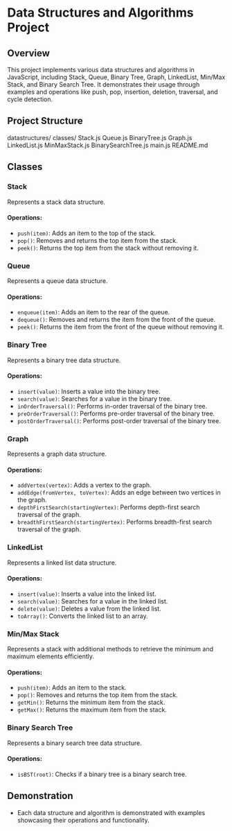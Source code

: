 # Data Structures and Algorithms Project

## Overview

This project implements various data structures and algorithms in JavaScript, including Stack, Queue, Binary Tree, Graph, LinkedList, Min/Max Stack, and Binary Search Tree. It demonstrates their usage through examples and operations like push, pop, insertion, deletion, traversal, and cycle detection.

## Project Structure

datastructures/
    classes/
        Stack.js
        Queue.js
        BinaryTree.js
        Graph.js
        LinkedList.js
        MinMaxStack.js
        BinarySearchTree.js
    main.js
    README.md

## Classes

### Stack

Represents a stack data structure.

#### Operations:

- `push(item)`: Adds an item to the top of the stack.
- `pop()`: Removes and returns the top item from the stack.
- `peek()`: Returns the top item from the stack without removing it.

### Queue

Represents a queue data structure.

#### Operations:

- `enqueue(item)`: Adds an item to the rear of the queue.
- `dequeue()`: Removes and returns the item from the front of the queue.
- `peek()`: Returns the item from the front of the queue without removing it.

### Binary Tree

Represents a binary tree data structure.

#### Operations:


- `insert(value)`: Inserts a value into the binary tree.
- `search(value)`: Searches for a value in the binary tree.
- `inOrderTraversal()`: Performs in-order traversal of the binary tree.
- `preOrderTraversal()`: Performs pre-order traversal of the binary tree.
- `postOrderTraversal()`: Performs post-order traversal of the binary tree.

### Graph

Represents a graph data structure.

#### Operations:

- `addVertex(vertex)`: Adds a vertex to the graph.
- `addEdge(fromVertex, toVertex)`: Adds an edge between two vertices in the graph.
- `depthFirstSearch(startingVertex)`: Performs depth-first search traversal of the graph.
- `breadthFirstSearch(startingVertex)`: Performs breadth-first search traversal of the graph.

### LinkedList

Represents a linked list data structure.

#### Operations:

- `insert(value)`: Inserts a value into the linked list.
- `search(value)`: Searches for a value in the linked list.
- `delete(value)`: Deletes a value from the linked list.
- `toArray()`: Converts the linked list to an array.

### Min/Max Stack

Represents a stack with additional methods to retrieve the minimum and maximum elements efficiently.

#### Operations:

- `push(item)`: Adds an item to the stack.
- `pop()`: Removes and returns the top item from the stack.
- `getMin()`: Returns the minimum item from the stack.
- `getMax()`: Returns the maximum item from the stack.

### Binary Search Tree

Represents a binary search tree data structure.

#### Operations:

- `isBST(root)`: Checks if a binary tree is a binary search tree.

## Demonstration

- Each data structure and algorithm is demonstrated with examples showcasing their operations and functionality.

